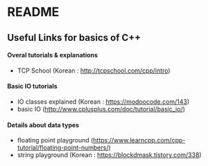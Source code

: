 # README

## Useful Links for basics of C++

#### Overal tutorials & explanations
* TCP School (Korean : http://tcpschool.com/cpp/intro)

#### Basic IO tutorials
* IO classes explained (Korean : https://modoocode.com/143)
* basic IO (http://www.cplusplus.com/doc/tutorial/basic_io/)

#### Details about data types
* floating point playground (https://www.learncpp.com/cpp-tutorial/floating-point-numbers/)
* string playground (Korean : https://blockdmask.tistory.com/338)
